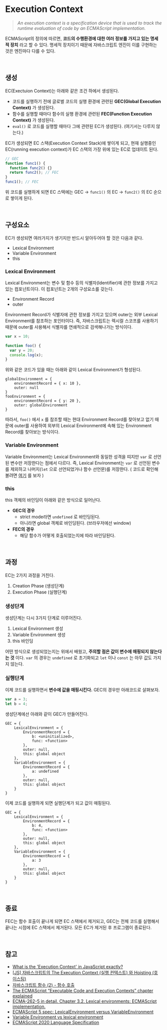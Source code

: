 # Execution Context

> *An execution context is a specification device that is used to track the runtime evaluation of code by an ECMAScript implementation.*

ECMAScript의 정의에 따르면, **코드의 수행환경에 대한 여러 정보를 가지고 있는 명세적 장치** 라고 할 수 있다. 명세적 장치이기 때문에 자바스크립트 엔진이 이를 구현하는 것은 엔진마다 다를 수 있다.

<br>

## 생성

EC(Exectuion Context)는 아래와 같은 조건 하에서 생성된다.

* 코드를 실행하기 전에 글로벌 코드의 실행 환경에 관련된 **GEC(Global Execution Context)** 가 생성된다.
* 함수를 실행할 때마다 함수의 실행 환경에 관련된 **FEC(Function Execution Context)** 가 생성된다.
* `eval()` 로 코드를 실행할 때마다 그에 관련된 EC가 생성된다. (여기서는 다루지 않는다.)

EC가 생성되면 EC 스택(Execution Context Stack)에 쌓이게 되고, 현재 실행중인 EC(running execution context)가 EC 스택의 가장 위에 있는 EC로 업데이트 된다.

```javascript
// GEC
function func1() {
  function func2() {}
  return func2(); // FEC
}
func1(); // FEC
```

위 코드를 실행하게 되면 EC 스택에는 GEC →  `func1()` 의 EC → `func2()` 의 EC 순으로 쌓이게 된다.

<br>

## 구성요소

EC가 생성되면 여러가지가 생기지만 반드시 알아두어야 할 것은 다음과 같다.

* Lexical Environment
* Variable Environment
* this

### Lexical Environment

Lexical Environment는 변수 및 함수 등의 식별자(Identifier)에 관한 정보를 가지고 있는 컴포넌트이다. 이 컴포넌트는 2개의 구성요소를 갖는다.

* Environment Record
* outer

Environment Record가 식별자에 관한 정보를 가지고 있으며 outer는 외부 Lexical Environment를 참조하는 포인터이다. 즉, 자바스크립트는 렉시컬 스코프를 사용하기 때문에 outer를 사용해서 식별자를 연쇄적으로 검색해나가는 방식이다.

```javascript
var x = 10;
 
function foo() {
  var y = 20;
  console.log(x);
}
```

위와 같은 코드가 있을 때는 아래와 같이 Lexical Environment가 형성된다.

```
globalEnvironment = {
	environmentRecord = { x: 10 },
	outer: null
}
fooEnvironment = {
	environmentRecord = { y: 20 },
	outer: globalEnvironment
}
```

따라서, `foo()` 에서 `x` 를 참조할 때는 현대 Environment Record를 찾아보고 없기 때문에 outer를 사용하여 외부의 Lexical Environment에 속해 있는 Environment Record를 찾아보는 방식이다.

### Variable Environment

Variable Environment는 Lexical Environment와 동일한 성격을 띠지만 `var` 로 선언된 변수만 저장한다는 점에서 다르다. 즉, Lexical Environment는 `var` 로 선언된 변수를 제외하고 나머지(`let` 으로 선언되었거나 함수 선언문)를 저장한다. ( 코드로 확인해 볼려면 [여기](https://stackoverflow.com/a/45788048/11789111) 를 보자 )

### this

this 객체의 바인딩이 아래와 같은 방식으로 일어난다.

* **GEC의 경우**
  * strict mode라면 `undefined` 로 바인딩된다.
  * 아니라면 global 객체로 바인딩된다. (브라우저에선 window)
* **FEC의 경우**
  * 해당 함수가 어떻게 호출되었는지에 따라 바인딩된다.

<br>

## 과정

EC는 2가지 과정을 거친다.

1. Creation Phase (생성단계)
2. Execution Phase (실행단계)

### 생성단계

생성단계는 다시 3가지 단계로 이루어진다.

1. Lexical Environment 생성
2. Variable Environment 생성
3. this 바인딩

어떤 방식으로 생성되었는지는 위에서 배웠고, **주의할 점은 값이 변수에 매핑되지 않는다는 것** 이다. `var` 의 경우는 `undefined` 로 초기화되고 `let` 이나 `const` 는 아무 값도 가지지 않는다.

### 실행단계

이제 코드를 실행하면서 **변수에 값을 매핑시킨다.** GEC의 경우만 아래코드로 살펴보자.

```javascript
var a = 3;
let b = 4;
```

생성단계에선 아래와 같이 GEC가 만들어진다.

```
GEC = {
	LexicalEnvironment = {
		EnvironmentRecord = {
			b: <uninitialized>,
			func: <function>
		},
		outer: null,
		this: global object
	},
	VariableEnvironment = {
		EnvironmentRecord = {
			a: undefined
		},
		outer: null,
		this: global object
	}
}
```

이제 코드를 실행하게 되면 실행단계가 되고 값이 매핑된다.

```
GEC = {
	LexicalEnvironment = {
		EnvironmentRecord = {
			b: 4,
			func: <function>
		},
		outer: null,
		this: global object
	},
	VariableEnvironment = {
		EnvironmentRecord = {
			a: 3
		},
		outer: null,
		this: global object
	}
}
```

<br>

## 종료

FEC는 함수 호출이 끝나게 되면 EC 스택에서 제거되고, GEC는 전체 코드를 실행해서 끝나는 시점에 EC 스택에서 제거된다. 모든 EC가 제거된 후 프로그램이 종료된다.

<br>

## 참고

* [What is the 'Execution Context' in JavaScript exactly?](https://stackoverflow.com/questions/9384758/what-is-the-execution-context-in-javascript-exactly)
* [[JS] 자바스크립트의 The Execution Context (실행 컨텍스트) 와 Hoisting (호이스팅)](https://velog.io/@imacoolgirlyo/JS-자바스크립트의-Hoisting-The-Execution-Context-호이스팅-실행-컨텍스트-6bjsmmlmgy)
* [자바스크립트 함수 (2) - 함수 호출](https://meetup.toast.com/posts/123)
* [The ECMAScript “Executable Code and Execution Contexts” chapter explained](https://medium.com/@g.smellyshovel/the-ecmascript-executable-code-and-execution-contexts-chapter-explained-fa6e098e230f#f88f)
* [ECMA-262-5 in detail. Chapter 3.2. Lexical environments: ECMAScript implementation.](http://dmitrysoshnikov.com/ecmascript/es5-chapter-3-2-lexical-environments-ecmascript-implementation/#this-binding)
* [ECMAScript 5 spec: LexicalEnvironment versus VariableEnvironment](https://2ality.com/2011/04/ecmascript-5-spec-lexicalenvironment.html)
* [Variable Environment vs lexical environment](https://stackoverflow.com/questions/23948198/variable-environment-vs-lexical-environment)
* [ECMAScript 2020 Language Specification](https://tc39.es/ecma262/)
